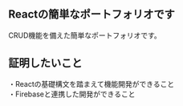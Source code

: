 ## Reactの簡単なポートフォリオです
CRUD機能を備えた簡単なポートフォリオです。
## 証明したいこと
・Reactの基礎構文を踏まえて機能開発ができること<br>
・Firebaseと連携した開発ができること<br>
